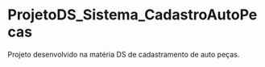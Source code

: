 # ProjetoDS_Sistema_CadastroAutoPecas
Projeto desenvolvido na matéria DS de cadastramento de auto peças.
